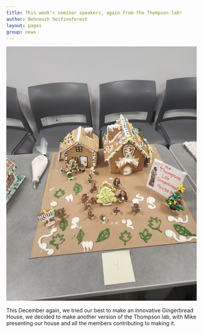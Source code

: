 ```yaml
---
title: This week's seminar speakers, again from the Thompson lab! 
author: Behnoush Seifinoferest 
layout: pages
group: news
---
```



<span class="image fit"><img src="/images/2024-12-13-CBC-Holiday-Party.jpg" alt="" class="img-responsive"></span>

This December again, we tried our best to make an innovative Gingerbread House, we decided to make another version of the Thompson lab, with Mike presenting our house and all the members contributing to making it. 
